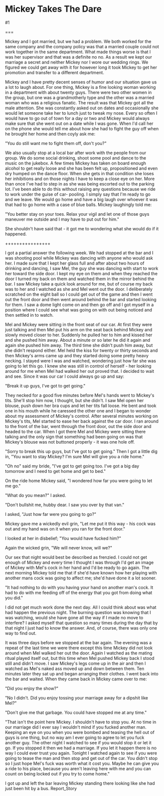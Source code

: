 Mickey Takes The Dare
=====================
#1 

 

 

===

Mickey and I got married, but we had a problem. We both worked for the same company and the company policy was that a married couple could not work together in the same department. What made things worse is that I was her supervisor and that was a definite no no. As a result we kept our marriage a secret and neither Mickey nor I wore our wedding rings. We figured we could get away with it for however long it took Mickey to get her promotion and transfer to a different department. 

 Mickey and I have pretty decent senses of humor and our situation gave us a lot to laugh about. For one thing, Mickey is a fine looking woman working in a department with about twenty guys. There were two other women in the group, but one was a grandmotherly type and the other was a married woman who was a religious fanatic. The result was that Mickey got all the male attention. She was constantly asked out on dates and occasionally she would let someone take her to lunch just to tweak my nose. Every so often I would have to go out of town for a day or two and Mickey would always make sure that she went out on a date while I was gone. When I'd call her on the phone she would tell me about how she had to fight the guy off when he brought her home and then coyly ask me: 

 "You do still want me to fight them off, don't you?" 

 We also usually stop at a local bar after work with the people from our group. We do some social drinking, shoot some pool and dance to the music on the jukebox. A few times Mickey has taken on board enough alcohol to get really loose and she has been felt up, propositioned and even dry humped on the dance floor. When she gets in that condition she loses her inhibitions and on those nights I have to keep a close eye on her. More than once I've had to step in as she was being escorted out to the parking lot. I've been able to do this without raising any questions because we ride to work under the guise of car- pooling. I simply say that I'm ready to go and we leave. We would go home and have a big laugh over whoever it was that had to go home with a case of blue balls. Mickey laughingly told me: 

 "You better stay on your toes. Relax your vigil and let one of those guys maneuver me outside and I may have to put out for him." 

 She shouldn't have said that - it got me to wondering what she would do if it happened. 

 ++++++++++++++++ 

 I got a partial answer the following week. We had stopped at the bar and I was shooting pool while Mickey was dancing with anyone who would ask her. I made sure that I kept her glass full and after about two hours of drinking and dancing, I saw Mel, the guy she was dancing with start to work her toward the side door. I kept my eye on them and when they reached the door I turned my back on them and watched them in the mirror behind the bar. I saw Mickey take a quick look around for me, but of course my back was to her and I watched as she and Mel went out the door. I deliberately scratched on the eight ball so I could get out of the game and then I went out the front door and then went around behind the bar and started looking for them. I saw a dome light come on and then go off and I got myself in a position where I could see what was going on with out being noticed and then settled in to watch. 

 Mel and Mickey were sitting in the front seat of our car. At first they were just talking and then Mel put his arm on the seat back behind Mickey and slowly moved closer to her. Suddenly he pulled her to him and kissed her and she pushed him away. About a minute or so later he did it again and again she pushed him away. The third time she didn't push him away, but she didn't respond either. Mel held the kiss for twenty or thirty seconds and then Mickey's arms came up and they started doing some pretty heavy necking. I stayed were I was and watched, wondering just how far she was going to let this go. I knew she was still in control of herself - her looking around for me when Mel had walked her out proved that. I decided to wait and see. Since it was our car I could always go up and say: 

 "Break it up guys, I've got to get going." 

 They necked for a good five minutes before Mel's hands went to Mickey's tits. She'll stop him now, I thought, but she didn't. I saw Mel open her blouse, push down her bra cups and let her tits fall loose. He bent and took one in his mouth while he caressed the other one and I began to wonder about my assessment of Mickey's control. After several minutes working on Mickey's tits, Mel started to ease her back against the car door. I ran around to the front of the bar, went through the front door, out the side door and headed to the car. When I got there Mel and Mickey were sitting there talking and the only sign that something had been going on was that Mickey's blouse was not buttoned properly - it was one hole off. 

 "Sorry to break this up guys, but I've got to get going." Then I got a little dig in, "You want to stay Mickey? I'm sure Mel will give you a ride home." 

 "Oh no" said my bride, "I've got to get going too. I've got a big day tomorrow and I need to get home and get to bed." 

 On the ride home Mickey said, "I wondered how far you were going to let me go." 

 

 "What do you mean?" I asked. 

 "Don't bullshit me, hubby dear. I saw you over by that van." 

 I asked, "Just how far were you going to go?" 

 Mickey gave me a wickedly evil grin, "Let me put it this way - his cock was out and my hand was on it when you ran for the front door." 

 I looked at her in disbelief; "You would have fucked him?" 

 Again the wicked grin, "We will never know, will we?" 

 Our sex that night would best be described as frenzied. I could not get enough of Mickey and every time I thought I was through I'd get an image of Mickey with Mel's cock in her hand and I'd be ready to go again. The next morning Mickey told me that if she'd have known how her playing with another mans cock was going to affect me; she'd have done it a lot sooner. 

 "It had nothing to do with you having your hand on another man's cock. It had to do with me feeding off of the energy that you got from doing what you did." 

 I did not get much work done the next day. All I could think about was what had happen the previous night. The burning question was knowing that I was watching, would she have gone all the way if I made no move to interfere? I asked myself that question so many times during the day that by that night I just had to know the answer. And, of course, there was only one way to find out. 

 It was three days before we stopped at the bar again. The evening was a repeat of the last time we were there except this time Mickey did not look around when Mel walked her out the door. Again I watched as the mating ritual played itself out, but this time when Mel pushed Mickey back I stood still and didn't move. I saw Mickey's legs come up in the air and then I watched as Mel's naked ass moved up and down between them. Ten minutes later they sat up and began arranging their clothes. I went back into the bar and waited. When they came back in Mickey came over to me: 

 "Did you enjoy the show?" 

 "No I didn't. Did you enjoy tossing your marriage away for a dipshit like Mel?" 

 "Don't give me that garbage. You could have stopped me at any time." 

 "That isn't the point here Mickey. I shouldn't have to stop you. At no time in our marriage did I ever say I wouldn't mind if you fucked another man. Keeping an eye on you when you were bombed and teasing the hell out of guys is one thing, but no way am I ever going to agree to let you fuck another guy. The other night I watched to see if you would stop it or let it go. If you stopped it then we had a marriage. If you let it happen there is no way I could ever trust you again. Tonight I watched again to see if you were going to tease the man and then stop and get out of the car. You didn't stop so I just hope Mel's fuck was worth what it cost you. Maybe he can give you a ride to his place, because you aren't leaving here with me and you can count on being locked out if you try to come home." 

 I got up and left the bar leaving Mickey standing there looking like she had just been hit by a bus. Report_Story 
